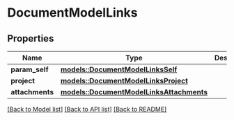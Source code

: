 # DocumentModelLinks

## Properties

Name | Type | Description | Notes
------------ | ------------- | ------------- | -------------
**param_self** | [**models::DocumentModelLinksSelf**](DocumentModel__links_self.md) |  | 
**project** | [**models::DocumentModelLinksProject**](DocumentModel__links_project.md) |  | 
**attachments** | [**models::DocumentModelLinksAttachments**](DocumentModel__links_attachments.md) |  | 

[[Back to Model list]](../README.md#documentation-for-models) [[Back to API list]](../README.md#documentation-for-api-endpoints) [[Back to README]](../README.md)


